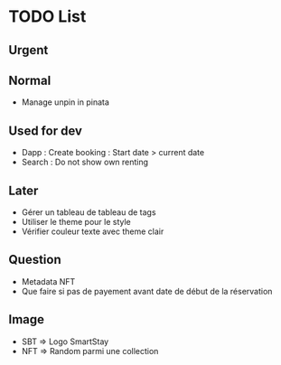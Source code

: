 # TODO List

## Urgent

## Normal

* Manage unpin in pinata

## Used for dev

* Dapp : Create booking : Start date > current date
* Search : Do not show own renting

## Later

* Gérer un tableau de tableau de tags
* Utiliser le theme pour le style
* Vérifier couleur texte avec theme clair

## Question

* Metadata NFT
* Que faire si pas de payement avant date de début de la réservation

## Image

* SBT => Logo SmartStay
* NFT  => Random parmi une collection
